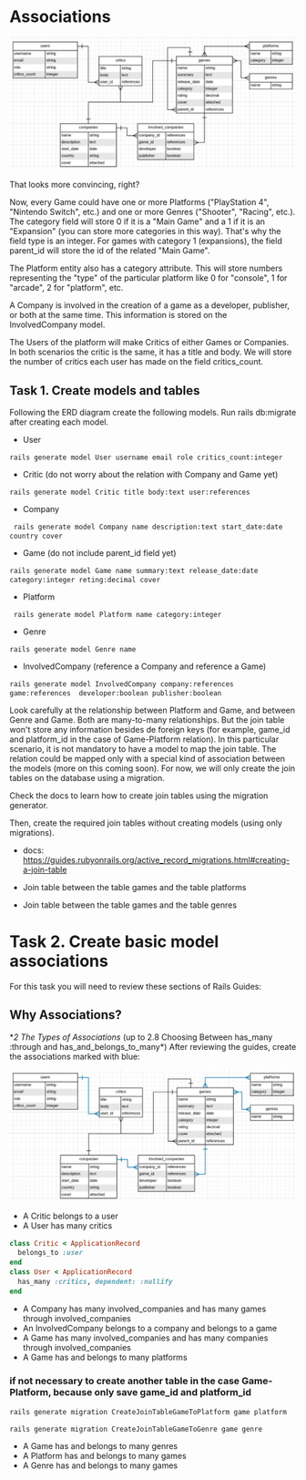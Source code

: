 # Associations

![erd](./public/erd2.jpg)

That looks more convincing, right?

Now, every Game could have one or more Platforms ("PlayStation 4", "Nintendo Switch", etc.) and one or more Genres ("Shooter", "Racing", etc.). The category field will store 0 if it is a "Main Game" and a 1 if it is an "Expansion" (you can store more categories in this way). That's why the field type is an integer. For games with category 1 (expansions), the field parent_id will store the id of the related "Main Game".

The Platform entity also has a category attribute. This will store numbers representing the "type" of the particular platform like 0 for "console", 1 for "arcade", 2 for "platform", etc.

A Company is involved in the creation of a game as a developer, publisher, or both at the same time. This information is stored on the InvolvedCompany model.

The Users of the platform will make Critics of either Games or Companies. In both scenarios the critic is the same, it has a title and body. We will store the number of critics each user has made on the field critics_count.

## Task 1. Create models and tables

Following the ERD diagram create the following models. Run rails db:migrate after creating each model.

- User

```console
rails generate model User username email role critics_count:integer
```

- Critic (do not worry about the relation with Company and Game yet)

```console
rails generate model Critic title body:text user:references
```

- Company

```console
 rails generate model Company name description:text start_date:date country cover
```

- Game (do not include parent_id field yet)

```console
rails generate model Game name summary:text release_date:date category:integer reting:decimal cover
```

- Platform

```console
 rails generate model Platform name category:integer
```

- Genre

```console
rails generate model Genre name
```

- InvolvedCompany (reference a Company and reference a Game)

```console
rails generate model InvolvedCompany company:references game:references  developer:boolean publisher:boolean
```

Look carefully at the relationship between Platform and Game, and between Genre and Game. Both are many-to-many relationships. But the join table won't store any information besides de foreign keys (for example, game_id and platform_id in the case of Game-Platform relation). In this particular scenario, it is not mandatory to have a model to map the join table. The relation could be mapped only with a special kind of association between the models (more on this coming soon). For now, we will only create the join tables on the database using a migration.

Check the docs to learn how to create join tables using the migration generator.

Then, create the required join tables without creating models (using only migrations).

- docs: https://guides.rubyonrails.org/active_record_migrations.html#creating-a-join-table

- Join table between the table games and the table platforms
- Join table between the table games and the table genres

# Task 2. Create basic model associations

For this task you will need to review these sections of Rails Guides:

## Why Associations?

\*_2 The Types of Associations_ (up to 2.8 Choosing Between has_many :through and has_and_belongs_to_many\*)
After reviewing the guides, create the associations marked with blue:

![erd_associations_basic](./public/erd-associations-basic.jpg)

- A Critic belongs to a user
- A User has many critics

```ruby
class Critic < ApplicationRecord
  belongs_to :user
end
class User < ApplicationRecord
  has_many :critics, dependent: :nullify
end
```

- A Company has many involved_companies and has many games through involved_companies
- An InvolvedCompany belongs to a company and belongs to a game
- A Game has many involved_companies and has many companies through involved_companies
- A Game has and belongs to many platforms

### if not necessary to create another table in the case Game-Platform, because only save game_id and platform_id

```console
rails generate migration CreateJoinTableGameToPlatform game platform
```

```console
rails generate migration CreateJoinTableGameToGenre game genre
```

- A Game has and belongs to many genres
- A Platform has and belongs to many games
- A Genre has and belongs to many games
